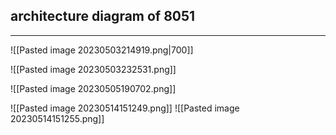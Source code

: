 ## architecture diagram of 8051
---
![[Pasted image 20230503214919.png|700]]

![[Pasted image 20230503232531.png]]

![[Pasted image 20230505190702.png]]

![[Pasted image 20230514151249.png]]  ![[Pasted image 20230514151255.png]]
